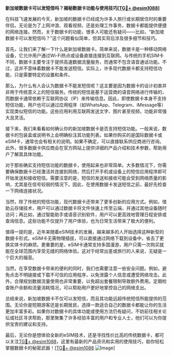 **新加坡数据卡可以发短信吗？揭秘数据卡功能与使用技巧[[TG💪+ @esim1088](https://t.me/s/esim1088)]**

在科技飞速发展的今天，新加坡的数据卡已经成为许多人旅行或长期居住时的重要伴侣。无论是为了上网冲浪、观看视频，还是处理工作事务，数据卡都能提供便捷的网络连接。然而，关于数据卡的功能，很多人可能还有疑问——比如，“新加坡数据卡可以发短信吗？”这个问题看似简单，但其实背后涉及很多细节和技巧。

首先，让我们来了解一下什么是新加坡数据卡。简单来说，数据卡是一种移动网络设备，它允许用户通过Wi-Fi热点或设备直接连接到互联网。与传统的手机SIM卡不同，数据卡主要专注于提供高速数据流量服务，而通常不包含语音通话功能。不过，这并不意味着数据卡不能发送短信。实际上，许多现代数据卡都支持短信功能，只是需要特定的设置和条件。

那么，为什么有人会认为数据卡不能发短信呢？这主要是因为数据卡的设计初衷并非用于传统意义上的短信服务。传统的短信是基于运营商的语音网络进行传输的，而数据卡通常依赖于互联网协议（IP）来传输信息。因此，即使数据卡本身不支持短信功能，用户也可以通过应用程序（如WhatsApp、Telegram、iMessage等）实现类似短信的功能。这些应用利用互联网发送文字、图片甚至视频，功能非常强大且灵活。

接下来，我们来看看如何确认你的新加坡数据卡是否支持短信功能。一般来说，数据卡的包装盒或说明书上会明确标注其功能列表。如果你购买的是国际数据卡或eSIM卡，通常也会有相关的说明。如果不确定，可以直接联系供应商进行咨询。此外，很多数据卡供应商会在官方网站上提供详细的产品介绍和技术参数，帮助用户了解其具体功能。

对于那些确实支持短信功能的数据卡，使用起来也非常简单。大多数情况下，你需要确保数据卡已经激活并连接到网络，然后打开手机或设备上的短信应用程序即可开始发送和接收短信。需要注意的是，短信的发送和接收可能会受到网络质量的影响，尤其是在信号较弱的情况下。因此，在使用数据卡发送短信之前，最好先检查一下网络连接状况。

当然，除了传统的短信功能，现代数据卡还带来了更多创新的应用方式。例如，借助云存储技术，用户可以通过数据卡将文件快速上传至云端，并通过其他设备随时访问；再比如，通过智能助手或语音识别软件，用户可以更高效地管理日程安排或查询信息。这些功能不仅提升了用户体验，也为日常生活带来了极大的便利。

值得一提的是，近年来随着eSIM技术的发展，越来越多的人开始选择这种新型的数据卡形式。eSIM卡无需物理插拔，可以直接通过网络下载到设备中，省去了更换实体卡的麻烦。更重要的是，eSIM卡通常支持多国漫游，用户只需一次购买就能在全球范围内享受无缝的网络体验。这对于经常出差或旅行的人来说，无疑是一个巨大的福音。

当然，在享受数据卡带来的便利的同时，我们也需要注意一些安全问题。例如，避免点击不明链接或下载不可信的应用程序，以免泄露个人信息或遭受网络攻击。此外，合理规划数据流量使用也非常重要，以免超出套餐限制导致额外费用。定期检查账户余额和流量消耗情况，可以帮助用户更好地掌控自己的网络支出。

总结来说，新加坡数据卡不仅可以发短信，而且其功能远超传统短信所能提供的范围。无论你是短期游客还是长期居民，选择一款适合自己的数据卡都能让你的生活更加丰富多彩。如果你对数据卡的具体功能或使用方法仍有疑问，不妨前往相关论坛或社区寻求帮助，那里聚集了许多经验丰富的用户和专业人士，他们可以为你提供宝贵的建议和支持。

最后，无论你是想体验全新的eSIM技术，还是寻找性价比高的传统数据卡，都可以关注[TG💪+ @esim1088](https://t.me/s/esim1088)，这里有最新的产品资讯和实用的使用技巧，助你轻松掌握数据卡的秘密武器！[[TG💪+ @esim1088](https://t.me/s/esim1088) ![Image](https://i.postimg.cc/4NQfJmqS/Snipaste-2025-05-13-00-14-12.png)]